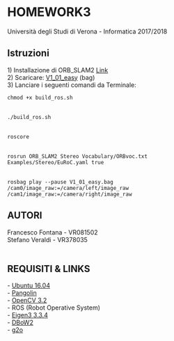 # HOMEWORK3 
<p>
Università degli Studi di Verona - Informatica 2017/2018
</p>
<strong> <h2> Istruzioni </h2> </strong>
<p>
1) Installazione di ORB_SLAM2 <a href="https://github.com/raulmur/ORB_SLAM2">Link</a> 
<br>
2) Scaricare: <a href="http://robotics.ethz.ch/~asl-datasets/ijrr_euroc_mav_dataset/vicon_room1/V1_01_easy/V1_01_easy.bag"> V1_01_easy<a> (bag)
<br>
3) Lanciare i seguenti comandi da Terminale:<br>
<code>
chmod +x build_ros.sh 
</code> <br>
<code>
./build_ros.sh
</code> <br>
<code>
roscore
</code><br>
<code>
rosrun ORB_SLAM2 Stereo Vocabulary/ORBvoc.txt Examples/Stereo/EuRoC.yaml true
</code><br> 
<code> 
rosbag play --pause V1_01_easy.bag /cam0/image_raw:=/camera/left/image_raw /cam1/image_raw:=/camera/right/image_raw 
</code>

<h2><strong> AUTORI </strong> <br></h2>
Francesco Fontana - VR081502   <br>
Stefano Veraldi - VR378035 <br> <br>

<h2><strong>REQUISITI & LINKS</strong> <br></h2>
- <a href="https://www.ubuntu-it.org/download">Ubuntu 16.04</a><br>
- <a href="https://github.com/stevenlovegrove/Pangolin">Pangolin</a><br>
- <a href="https://opencv.org/releases.html">OpenCV 3.2</a><br> 
- ROS (Robot Operative System) <br>
- <a href="http://eigen.tuxfamily.org/index.php?title=Main_Page">Eigen3 3.3.4</a><br> 
- <a href="https://github.com/dorian3d/DBoW2">DBoW2</a><br> 
- <a href="https://github.com/RainerKuemmerle/g2o">g2o</a><br> 
<br>





